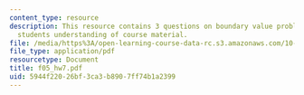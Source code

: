 ```yaml
---
content_type: resource
description: This resource contains 3 questions on boundary value problems to test
  students understanding of course material.
file: /media/https%3A/open-learning-course-data-rc.s3.amazonaws.com/10-34-numerical-methods-applied-to-chemical-engineering-fall-2005/5944f22026bf3ca3b8907ff74b1a2399_f05_hw7.pdf
file_type: application/pdf
resourcetype: Document
title: f05_hw7.pdf
uid: 5944f220-26bf-3ca3-b890-7ff74b1a2399
---
```

